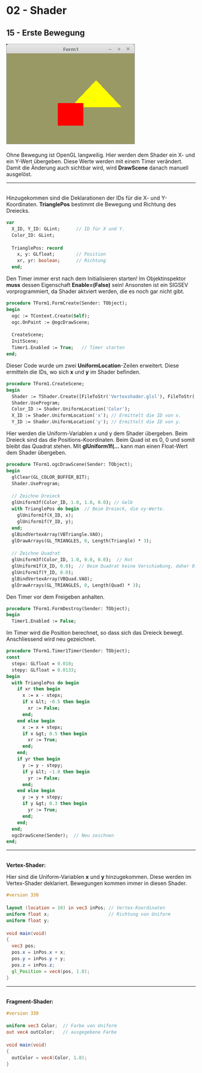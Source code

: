 # 02 - Shader
## 15 - Erste Bewegung

<img src="image.png" alt="Selfhtml"><br><br>
Ohne Bewegung ist OpenGL langweilig.
Hier werden dem Shader ein X- und ein Y-Wert übergeben. Diese Werte werden mit einem Timer verändert.
Damit die Änderung auch sichtbar wird, wird <b>DrawScene</b> danach manuell ausgelöst.
<hr><br>
Hinzugekommen sind die Deklarationen der IDs für die X- und Y-Koordinaten.
<b>TrianglePos</b> bestimmt die Bewegung und Richtung des Dreiecks.

```pascal
var
  X_ID, Y_ID: GLint;      // ID für X und Y.
  Color_ID: GLint;

  TrianglePos: record
    x, y: GLfloat;        // Position
    xr, yr: boolean;      // Richtung
  end;
```

Den Timer immer erst nach dem Initialisieren starten!
Im Objektinspektor <b>muss</b> dessen Eigenschaft <b>Enable=(False)</b> sein!
Ansonsten ist ein SIGSEV vorprogrammiert, da Shader aktviert werden, die es noch gar nicht gibt.

```pascal
procedure TForm1.FormCreate(Sender: TObject);
begin
  ogc := TContext.Create(Self);
  ogc.OnPaint := @ogcDrawScene;

  CreateScene;
  InitScene;
  Timer1.Enabled := True;   // Timer starten
end;
```

Dieser Code wurde um zwei <b>UniformLocation</b>-Zeilen erweitert.
Diese ermitteln die IDs, wo sich <b>x</b> und <b>y</b> im Shader befinden.

```pascal
procedure TForm1.CreateScene;
begin
  Shader := TShader.Create([FileToStr('Vertexshader.glsl'), FileToStr('Fragmentshader.glsl')]);
  Shader.UseProgram;
  Color_ID := Shader.UniformLocation('Color');
  X_ID := Shader.UniformLocation('x'); // Ermittelt die ID von x.
  Y_ID := Shader.UniformLocation('y'); // Ermittelt die ID von y.
```

Hier werden die Uniform-Variablen x und y dem Shader übergeben.
Beim Dreieck sind das die Positions-Koordinaten.
Beim Quad ist es 0, 0 und somit bleibt das Quadrat stehen.
Mit <b>glUniform1f(...</b> kann man einen Float-Wert dem Shader übergeben.

```pascal
procedure TForm1.ogcDrawScene(Sender: TObject);
begin
  glClear(GL_COLOR_BUFFER_BIT);
  Shader.UseProgram;

  // Zeichne Dreieck
  glUniform3f(Color_ID, 1.0, 1.0, 0.0); // Gelb
  with TrianglePos do begin  // Beim Dreieck, die xy-Werte.
    glUniform1f(X_ID, x);
    glUniform1f(Y_ID, y);
  end;
  glBindVertexArray(VBTriangle.VAO);
  glDrawArrays(GL_TRIANGLES, 0, Length(Triangle) * 3);

  // Zeichne Quadrat
  glUniform3f(Color_ID, 1.0, 0.0, 0.0);  // Rot
  glUniform1f(X_ID, 0.0);  // Beim Quadrat keine Verschiebung, daher 0.0, 0.0 .
  glUniform1f(Y_ID, 0.0);
  glBindVertexArray(VBQuad.VAO);
  glDrawArrays(GL_TRIANGLES, 0, Length(Quad) * 3);
```

Den Timer vor dem Freigeben anhalten.

```pascal
procedure TForm1.FormDestroy(Sender: TObject);
begin
  Timer1.Enabled := False;
```

Im Timer wird die Position berechnet, so dass sich das Dreieck bewegt.
Anschliessend wird neu gezeichnet.

```pascal
procedure TForm1.Timer1Timer(Sender: TObject);
const
  stepx: GLfloat = 0.010;
  stepy: GLfloat = 0.0133;
begin
  with TrianglePos do begin
    if xr then begin
      x := x - stepx;
      if x &lt; -0.5 then begin
        xr := False;
      end;
    end else begin
      x := x + stepx;
      if x &gt; 0.5 then begin
        xr := True;
      end;
    end;
    if yr then begin
      y := y - stepy;
      if y &lt; -1.0 then begin
        yr := False;
      end;
    end else begin
      y := y + stepy;
      if y &gt; 0.3 then begin
        yr := True;
      end;
    end;
  end;
  ogcDrawScene(Sender);  // Neu zeichnen
end;
```

<hr><br>
<b>Vertex-Shader:</b>

Hier sind die Uniform-Variablen <b>x</b> und <b>y</b> hinzugekommen.
Diese werden im Vertex-Shader deklariert. Bewegungen kommen immer in diesen Shader.

```glsl
#version 330

layout (location = 10) in vec3 inPos; // Vertex-Koordinaten
uniform float x;                      // Richtung von Uniform
uniform float y;
 
void main(void)
{
  vec3 pos;
  pos.x = inPos.x + x;
  pos.y = inPos.y + y;
  pos.z = inPos.z;
  gl_Position = vec4(pos, 1.0);
}

```

<hr><br>
<b>Fragment-Shader:</b>

```glsl
#version 330

uniform vec3 Color;  // Farbe von Uniform
out vec4 outColor;   // ausgegebene Farbe

void main(void)
{
  outColor = vec4(Color, 1.0);
}

```


